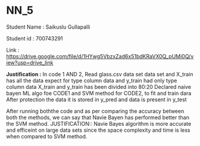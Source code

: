 # NN_5
Student Name : Saikuslu Gullapalli


Student id : 700743291

Link : https://drive.google.com/file/d/1HYwg5VbzxZad6x51bdKRaVX0Q_pUMi0Q/view?usp=drive_link  


**Justification :**
In code 1 AND 2, Read glass.csv data set data set and X_train has all the data expect for type column data and y_train had only type column data X_train and y_train has been divided into 80:20 Declared naive bayen ML algo foe CODE1 and SVM method for CODE2, to fit and train dara After protection the data it is stored in y_pred and data is present in y_test

After running boththe code and as per comparing the accuracy between both the methods, we can say that Navie Bayen has performed better than the SVM method. JUSTIFICATION:: Navie Bayes algorithm is more accurate and efficeint on large data sets since the space complexity and time is less when compared to SVM method. 
